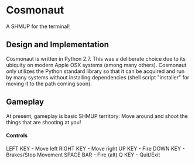 # Cosmonaut

A SHMUP for the terminal! 


## Design and Implementation

Cosmonaut is written in Python 2.7. This was a deliberate choice due to its ubiquity on modern Apple OSX systems (among many others). Cosmonaut only utilizes the Python standard library so that it can be acquired and run by many systems without installing dependencies (shell script "installer" for moving it to the path coming soon).

## Gameplay

At present, gameplay is basic SHMUP territory: Move around and shoot the things that are shooting at you!

#### Controls
  LEFT KEY   - Move left
  RIGHT KEY  - Move right
  UP KEY     - Fire
  DOWN KEY   - Brakes/Stop Movement
  SPACE BAR  - Fire (alt)
  Q KEY      - Quit/Exit
  
  
